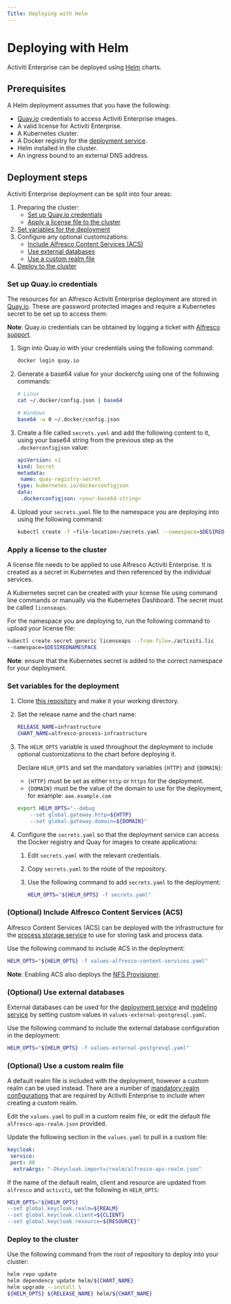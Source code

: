 ```yaml
---
Title: Deploying with Helm
---
```


# Deploying with Helm 
Activiti Enterprise can be deployed using [Helm](https://helm.sh) charts. 

## Prerequisites 
A Helm deployment assumes that you have the following:

* [Quay.io](https://quay.io) credentials to access Activiti Enterprise images. 
* A valid license for Activiti Enterprise.
* A Kubernetes cluster.
* A Docker registry for the [deployment service](../architecture/platform.md#deployment-service).
* Helm installed in the cluster. 
* An ingress bound to an external DNS address.  

## Deployment steps
Activiti Enterprise deployment can be split into four areas: 

1. Preparing the cluster:
	* [Set up Quay.io credentials](#set-up-quay-io-credentials)
	* [Apply a license file to the cluster](#apply-a-license-to-the-cluster)
2. [Set variables for the deployment](#set-the-variables-for-the-deployment)
3. Configure any optional customizations:
	* [Include Alfresco Content Services (ACS)](#optional-include-alfresco-content-services-acs)
	* [Use external databases](#optional-use-external-databases)
	* [Use a custom realm file](#optional-use-a-custom-realm-file)
4. [Deploy to the cluster](#deploy-to-the-cluster) 

### Set up Quay.io credentials 
The resources for an Alfresco Activiti Enterprise deployment are stored in [Quay.io](https://quay.io/). These are password protected images and require a Kubernetes secret to be set up to access them:

**Note**: Quay.io credentials can be obtained by logging a ticket with [Alfresco support](https://support.alfresco.com).

1. Sign into Quay.io with your credentials using the following command: 
	
	```bash
	docker login quay.io
	```

2. Generate a base64 value for your dockercfg using one of the following commands:

	```bash
	# Linux
	cat ~/.docker/config.json | base64
	```
	
	```bash
	# Windows
	base64 -w 0 ~/.docker/config.json
	```

3. Create a file called `secrets.yaml` and add the following content to it, using your base64 string from the previous step as the `.dockerconfigjson` value: 

	```yaml
	apiVersion: v1
	kind: Secret
	metadata:
  	 name: quay-registry-secret
	type: kubernetes.io/dockerconfigjson
	data:
 	 .dockerconfigjson: <your-base64-string>
	```

4. Upload your `secrets.yaml` file to the namespace you are deploying into using the following command: 

	```bash
	kubectl create -f <file-location>/secrets.yaml --namespace=$DESIREDNAMESPACE
	```

### Apply a license to the cluster
A license file needs to be applied to use Alfresco Activiti Enterprise. It is created as a secret in Kubernetes and then referenced by the individual services. 

A Kubernetes secret can be created with your license file using command line commands or manually via the Kubernetes Dashboard. The secret must be called `licenseaps`.

For the namespace you are deploying to, run the following command to upload your license file:

```bash
kubectl create secret generic licenseaps --from-file=./activiti.lic
--namespace=$DESIREDNAMESPACE
```

**Note**: ensure that the Kubernetes secret is added to the correct namespace for your deployment.

### Set variables for the deployment 

1. Clone [this repository](https://git.alfresco.com/process-services-public/alfresco-process-infrastructure-deployment/) and make it your working directory.

2. Set the release name and the chart name:

	```bash
	RELEASE_NAME=infrastructure
	CHART_NAME=alfresco-process-infrastructure
	```

3. The `HELM_OPTS` variable is used throughout the deployment to include optional customizations to the chart before deploying it. 

	Declare `HELM_OPTS` and set the mandatory variables `{HTTP}` and `{DOMAIN}`: 
	* `{HTTP}` must be set as either `http` or `https` for the deployment.
	* `{DOMAIN}` must be the value of the domain to use for the deployment, for example: `aae.example.com`

	```bash
	export HELM_OPTS="--debug
  		--set global.gateway.http=${HTTP}
  		--set global.gateway.domain=${DOMAIN}"
	```
	
4. Configure the `secrets.yaml` so that the deployment service can access the Docker registry and Quay for images to create applications: 

	1. Edit `secrets.yaml` with the relevant credentials.

	2. Copy `secrets.yaml` to the route of the repository.

	3. Use the following command to add `secrets.yaml` to the deployment:

		```bash
		HELM_OPTS="${HELM_OPTS} -f secrets.yaml"
		```

### (Optional) Include Alfresco Content Services (ACS)
Alfresco Content Services (ACS) can be deployed with the infrastructure for the [process storage service](../architecture/platform.md#process-storage-service) to use for storing task and process data.

Use the following command to include ACS in the deployment: 

```bash
HELM_OPTS="${HELM_OPTS} -f values-alfresco-content-services.yaml"
```

**Note**: Enabling ACS also deploys the [NFS Provisioner](https://github.com/kubernetes-incubator/external-storage/tree/master/nfs). 

### (Optional) Use external databases
External databases can be used for the [deployment service](../../architecture/platform.md#deployment-service) and [modeling service](../../architecture/platform.md#modeling-service) by setting custom values in `values-external-postgresql.yaml`.

Use the following command to include the external database configuration in the deployment:

```bash
HELM_OPTS="${HELM_OPTS} -f values-external-postgresql.yaml"
```

### (Optional) Use a custom realm file
A default realm file is included with the deployment, however a custom realm can be used instead. There are a number of [mandatory realm configurations](../helm/realm.md) that are required by Activiti Enterprise to include when creating a custom realm.

Edit the `values.yaml` to pull in a custom realm file, or edit the default file `alfresco-aps-realm.json` provided. 

Update the following section in the `values.yaml` to pull in a custom file: 

```yaml
keycloak:
 service:
 port: 80
  extraArgs: "-Dkeycloak.import=/realm/alfresco-aps-realm.json"
```

If the name of the default realm, client and resource are updated from `alfresco` and `activiti`, set the following in `HELM_OPTS`:

```bash
HELM_OPTS="${HELM_OPTS} 
--set global.keycloak.realm=${REALM} 
--set global.keycloak.client=${CLIENT}
--set global.keycloak.resource=${RESOURCE}"
```

### Deploy to the cluster
Use the following command from the root of repository to deploy into your cluster:

```bash
helm repo update
helm dependency update helm/${CHART_NAME}
helm upgrade --install \
${HELM_OPTS} ${RELEASE_NAME} helm/${CHART_NAME}
```